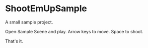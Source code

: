 # ShootEmUpSample
A small sample project.

Open Sample Scene and play.
Arrow keys to move.
Space to shoot.

That's it.